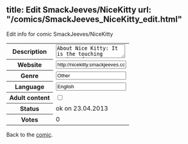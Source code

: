 title: Edit SmackJeeves/NiceKitty
url: "/comics/SmackJeeves_NiceKitty_edit.html"
---
Edit info for comic SmackJeeves/NiceKitty

<form name="comic" action="http://gaepostmail.appengine.com/comic" name="post">
<table class="comicinfo">
<tr>
<th>Description</th><td><textarea name="description">About Nice Kitty: It is the touching coming of age story of a young boy and his cuddly feline companion, trying to find love and acceptance in a world fraught with peril and harsh realities. Will the mysterious new friend they meet one fateful day be able to answer the call of their lonely hearts, and bring some life and color to their otherwise blue and lonely world? You'll laugh, you'll cry, you'll pray for it to stop, but It won't because you can't stop the rock and why are you still reading this? You came to read the comic so READ already. This drivel certainly won't help you understand the story any better. Get going! And just remember: Be nice to your kitty, and he'll be NICE to you..........</textarea></td>
</tr>
<tr>
<th>Website</th><td><input type="text" name="url" value="http://nicekitty.smackjeeves.com/comics/"/></td>
</tr>
<tr>
<th>Genre</th><td><input type="text" name="genre" value="Other"/></td>
</tr>
<tr>
<th>Language</th><td><input type="text" name="language" value="English"/></td>
</tr>
<tr>
<th>Adult content</th><td><input type="checkbox" name="adult" value="adult" /></td>
</tr>
<tr>
<th>Status</th><td>ok on 23.04.2013</td>
</tr>
<tr>
<th>Votes</th><td>0</div></td>
</tr>
</table>
</form>

Back to the [comic](/comics/SmackJeeves_NiceKitty.html).
